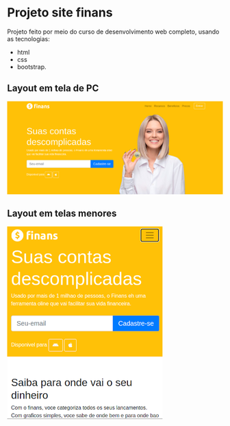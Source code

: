 # Projeto site finans
Projeto feito por meio do curso de desenvolvimento web completo, usando as tecnologias:
- html 
- css 
- bootstrap.

## Layout em tela de PC
![Dispositivos desktop](/img/finans-telacheia.png)

## Layout em telas menores
![Tablets e smartphones](/img/finans-telamenor.png)
